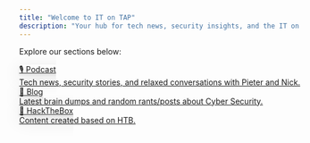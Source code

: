 ```yaml
---
title: "Welcome to IT on TAP"
description: "Your hub for tech news, security insights, and the IT on TAP podcast. Choose a section below to get started."
---
```


Explore our sections below:

<div class="flex flex-wrap justify-center items-stretch my-8">
  <a href="/podcast/" class="br3 pa4 ma3 tc grow bg-white dark-gray b shadow-5 no-underline ba b--moon-gray w-64 flex flex-col justify-between transition-transform duration-200 hover:scale-105">
    🎙️ Podcast
    <div class="db f6 fw4 mt2">Tech news, security stories, and relaxed conversations with Pieter and Nick.</div>
  </a>
  <a href="/posts/" class="br3 pa4 ma3 tc grow bg-white dark-gray b shadow-5 no-underline ba b--moon-gray w-64 flex flex-col justify-between transition-transform duration-200 hover:scale-105">
    📝 Blog
    <div class="db f6 fw4 mt2">Latest brain dumps and random rants/posts about Cyber Security.</div>
  </a>
  <a href="/hackthebox/" class="br3 pa4 ma3 tc grow bg-white dark-gray b shadow-5 no-underline ba b--moon-gray w-64 flex flex-col justify-between transition-transform duration-200 hover:scale-105">
    📝 HackTheBox
    <div class="db f6 fw4 mt2">Content created based on HTB.</div>
  </a>
</div>

<style>
.bg-gradient-blue {
  background: linear-gradient(90deg, #007cf0 0%, #00dfd8 100%) !important;
}
.bg-gradient-pink {
  background: linear-gradient(90deg, #ff512f 0%, #dd2476 100%) !important;
}
.shadow-5 {
  box-shadow: 0 8px 32px rgba(0,0,0,0.12), 0 1.5px 4px rgba(0,0,0,0.08);
}
</style>
